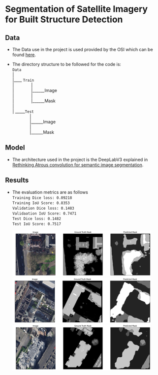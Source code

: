 # Segmentation of Satellite Imagery for Built Structure Detection

## Data


- The Data use in the project is used provided by the OSI which can be found [here](https://drive.google.com/drive/folders/14sBkjeYY7R1S9NzWI5fGLX8XTuc8puHy).


- The directory structure to be followed for the code is:\
`Data`\
|\
|____ `Train`\
|&emsp;&emsp;&emsp;&emsp;|\
|&emsp;&emsp;&emsp;&emsp;|______Image\
|&emsp;&emsp;&emsp;&emsp;|\
|&emsp;&emsp;&emsp;&emsp;|______Mask\
|\
| _____`Test`\
&emsp;&emsp;&emsp;&emsp;|\
&emsp;&emsp;&emsp;&emsp;|______Image\
&emsp;&emsp;&emsp;&emsp;|\
&emsp;&emsp;&emsp;&emsp;|______Mask


## Model

- The architecture used in the project is the DeepLabV3 explained in [Rethinking Atrous convolution for semantic image segmentation](https://arxiv.org/abs/1706.05587).


## Results

- The evaluation metrics are as follows\
<space> `Training Dice loss: 0.09218`\
`Training IoU Score: 0.8353`\
`Validation Dice loss: 0.1483`\
`Validaation IoU Score: 0.7471`\
`Test Dice loss: 0.1482`\
`Test IoU Score: 0.7517`



    <img src="results/1.png" alt="Result 1" style="height: 150px;width:450px;"/>
    <img src="results/2.png" alt="Result 2" style="height: 150px;width:450px;"/>
    <img src="results/3.png" alt="Result 3" style="height: 150px;width:450px;"/>